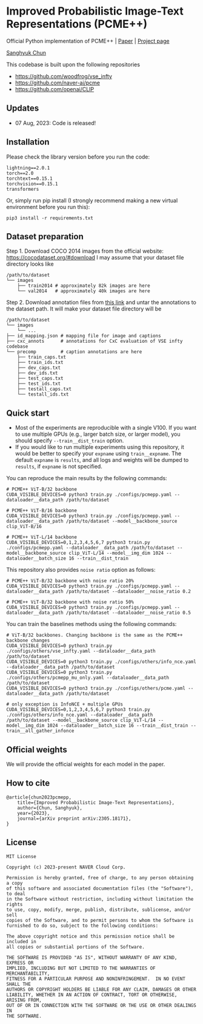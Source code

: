 # Improved Probabilistic Image-Text Representations (PCME++)

Official Python implementation of PCME++ | [Paper](https://arxiv.org/abs/2305.18171) | [Project page](https://naver-ai.github.io/pcmepp/)

[Sanghyuk Chun](https://sanghyukchun.github.io/home/)

This codebase is built upon the following repositories

- https://github.com/woodfrog/vse_infty
- https://github.com/naver-ai/pcme
- https://github.com/openai/CLIP

## Updates

- 07 Aug, 2023: Code is released!

## Installation

Please check the library version before you run the code:

```
lightning==2.0.1
torch==2.0
torchtext==0.15.1
torchvision==0.15.1
transformers
```

Or, simply run pip install (I strongly recommend making a new virtual environment before you run this):

```
pip3 install -r requirements.txt
```

## Dataset preparation

Step 1. Download COCO 2014 images from the official website: https://cocodataset.org/#download I may assume that your dataset file directory looks like

```
/path/to/dataset
└── images
    ├── train2014 # approximately 82k images are here
    └── val2014   # approximately 40k images are here
```

Step 2. Download annotation files from [this link](TBD) and untar the annotations to the dataset path. It will make your dataset file directory will be

```
/path/to/dataset
└── images
    └── ...
├── id_mapping.json # mapping file for image and captions
├── cxc_annots      # annotations for CxC evaluation of VSE infty codebase
└── precomp         # caption annotations are here
    ├── train_caps.txt
    ├── train_ids.txt
    ├── dev_caps.txt
    ├── dev_ids.txt
    ├── test_caps.txt
    ├── test_ids.txt
    ├── testall_caps.txt
    └── testall_ids.txt
```

## Quick start

- Most of the experiments are reproducible with a single V100. If you want to use multiple GPUs (e.g., larger batch size, or larger model), you should specify `--train__dist_train` option.
- If you would like to run multiple experiments using this repository, it would be better to specify your `expname` using `train__expname`. The default `expname` is `results`, and all logs and weights will be dumped to `results`, if `expname` is not specified.

You can reproduce the main results by the following commands:

```
# PCME++ ViT-B/32 backbone
CUDA_VISIBLE_DEVICES=0 python3 train.py ./configs/pcmepp.yaml --dataloader__data_path /path/to/dataset

# PCME++ ViT-B/16 backbone
CUDA_VISIBLE_DEVICES=0 python3 train.py ./configs/pcmepp.yaml --dataloader__data_path /path/to/dataset --model__backbone_source clip_ViT-B/16

# PCME++ ViT-L/14 backbone
CUDA_VISIBLE_DEVICES=0,1,2,3,4,5,6,7 python3 train.py ./configs/pcmepp.yaml --dataloader__data_path /path/to/dataset --model__backbone_source clip_ViT-L/14 --model__img_dim 1024 --dataloader__batch_size 16 --train__dist_train
```

This repository also provides `noise ratio` option as follows:

```
# PCME++ ViT-B/32 backbone with noise ratio 20%
CUDA_VISIBLE_DEVICES=0 python3 train.py ./configs/pcmepp.yaml --dataloader__data_path /path/to/dataset --dataloader__noise_ratio 0.2

# PCME++ ViT-B/32 backbone with noise ratio 50%
CUDA_VISIBLE_DEVICES=0 python3 train.py ./configs/pcmepp.yaml --dataloader__data_path /path/to/dataset --dataloader__noise_ratio 0.5
```

You can train the baselines methods using the following commands:

```
# ViT-B/32 backbones. Changing backbone is the same as the PCME++ backbone changes
CUDA_VISIBLE_DEVICES=0 python3 train.py ./configs/others/vse_infty.yaml --dataloader__data_path /path/to/dataset
CUDA_VISIBLE_DEVICES=0 python3 train.py ./configs/others/info_nce.yaml --dataloader__data_path /path/to/dataset
CUDA_VISIBLE_DEVICES=0 python3 train.py ./configs/others/pcmepp_mu_only.yaml --dataloader__data_path /path/to/dataset
CUDA_VISIBLE_DEVICES=0 python3 train.py ./configs/others/pcme.yaml --dataloader__data_path /path/to/dataset

# only exception is InfoNCE + multiple GPUs
CUDA_VISIBLE_DEVICES=0,1,2,3,4,5,6,7 python3 train.py ./configs/others/info_nce.yaml --dataloader__data_path /path/to/dataset --model__backbone_source clip_ViT-L/14 --model__img_dim 1024 --dataloader__batch_size 16 --train__dist_train --train__all_gather_infonce
```

## Official weights

We will provide the official weights for each model in the paper.

## How to cite

```
@article{chun2023pcmepp,
    title={Improved Probabilistic Image-Text Representations},
    author={Chun, Sanghyuk},
    year={2023},
    journal={arXiv preprint arXiv:2305.18171},
}
```

## License

```
MIT License

Copyright (c) 2023-present NAVER Cloud Corp.

Permission is hereby granted, free of charge, to any person obtaining a copy
of this software and associated documentation files (the "Software"), to deal
in the Software without restriction, including without limitation the rights
to use, copy, modify, merge, publish, distribute, sublicense, and/or sell
copies of the Software, and to permit persons to whom the Software is
furnished to do so, subject to the following conditions:

The above copyright notice and this permission notice shall be included in
all copies or substantial portions of the Software.

THE SOFTWARE IS PROVIDED "AS IS", WITHOUT WARRANTY OF ANY KIND, EXPRESS OR
IMPLIED, INCLUDING BUT NOT LIMITED TO THE WARRANTIES OF MERCHANTABILITY,
FITNESS FOR A PARTICULAR PURPOSE AND NONINFRINGEMENT.  IN NO EVENT SHALL THE
AUTHORS OR COPYRIGHT HOLDERS BE LIABLE FOR ANY CLAIM, DAMAGES OR OTHER
LIABILITY, WHETHER IN AN ACTION OF CONTRACT, TORT OR OTHERWISE, ARISING FROM,
OUT OF OR IN CONNECTION WITH THE SOFTWARE OR THE USE OR OTHER DEALINGS IN
THE SOFTWARE.
```
